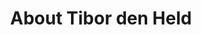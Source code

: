 ---
title: About Tibor den Held
description: At the intersection of design and web development, I'm bridging design and tech collaborating with major platforms and creating immersive experiences via campaign and micro sites.
image: https://res.cloudinary.com/tibor/image/upload/v1760352927/Screenshot_2025-10-13_at_12.54.28_vjkuyy.png
experience:
  - title: Dutch Railways
    roles:
      - name: Senior Design Engineer — Design Systems
        period: 2021-Present
      - name: Senior Product Designer & Front-end Developer
        period: 2018-2021
  - title: Digitas
    roles:
      - name: Senior Designer
        period: 2017-2018
      - name: Visual Designer
        period: 2016-2017
  - title: Freelance
    roles:
      - name: Digital Designer
        period: 2010-2016
  - title: Bloody Minded
    roles:
      - name: Designer & Front-end Developer
        period: 2006-2010

coverage:
  - Adformatie
  - Zeroheight Showcase
  - The Component Gallery
  - Emerce

brands:
  - Dutch Railways (NS)
  - VPRO
  - Greenpeace
  - Mitsubishi
  - KLM
  - SnappCar
  - KPN
  - Capgemini
  - Talpa

color:
  fg:
    primary: "#3D8145"
    secondary: "#104E6C"
    tertiary: "#104E6C"
  bg:
    primary: "#90B49C"
    secondary: "#A6D0BB"
    tertiary: "#BED7AD"
---